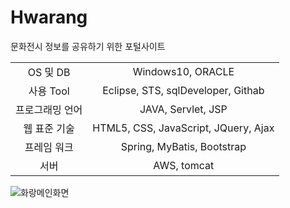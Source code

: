 # Hwarang  

문화전시 정보를 공유하기 위한 포털사이트

|||
|:------:|:------:|
|OS 및 DB|Windows10, ORACLE|
|사용 Tool|Eclipse, STS, sqlDeveloper, Githab|
|프로그래밍 언어|JAVA, Servlet, JSP|
|웹 표준 기술|HTML5, CSS, JavaScript, JQuery, Ajax|
|프레임 워크|Spring, MyBatis, Bootstrap|
|서버|AWS, tomcat|

![화랑메인화면](https://user-images.githubusercontent.com/53885622/74455432-a496e680-4ec8-11ea-8914-45b4d3668bb1.jpg)

